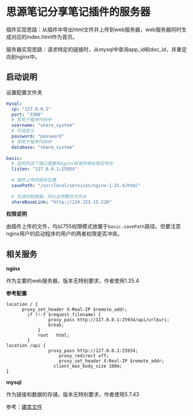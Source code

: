 # 思源笔记分享笔记插件的服务器

插件实现思路：从插件中导出html文件并上传到web服务器，web服务器同时生成对应的index.html作为首页。

服务器实现思路：请求特定的链接时，从mysql中查询app_id和doc_id，并重定向到nginx中。

## 启动说明

设置配置文件夹

```yaml
mysql:
  ip: "127.0.0.1"
  port: "3306"
  # 写死于程序代码中
  username: "share_system"
  # 可自定义
  password: "password"
  # 写死于程序代码中
  database: "share_system"
  
basic:
  # 监听的这个端口需要和nginx转发的地址相互吻合
  listen: "127.0.0.1:25934"
  
  # 插件上传的保存位置
  savePath: "/usr/local/services/nginx-1.25.4/html"
  
  # 生成的短链接，将以此参数作为开头
  shareBaseLink: "http://124.223.15.220"
```

**权限说明**

由插件上传的文件，均以755权限模式放置于`basic.savePath`路径。但要注意nginx用户的启动程序的用户的两者权限是否冲突。

## 相关服务

**nginx**

作为主要的web服务器，版本无特别要求，作者使用1.25.4

**参考配置**

```nginx
location / {
      proxy_set_header X-Real-IP $remote_addr;
	    if (!-f $request_filename) {
            	proxy_pass http://127.0.0.1:25934/api/url$uri;
            	break;
            }
            root   html;
        }
location /api {
	            proxy_pass http://127.0.0.1:25934;
                    proxy_redirect off;
                    proxy_set_header X-Real-IP $remote_addr;
		          client_max_body_size 100m;
}
```



**mysql**

作为链接和数据的存储，版本无特别要求，作者使用5.7.43

参考：[建库文件](https://github.com/tengfei-xy/siyuan-plugin-share-system-engine/blob/main/sql/ddl.sql)